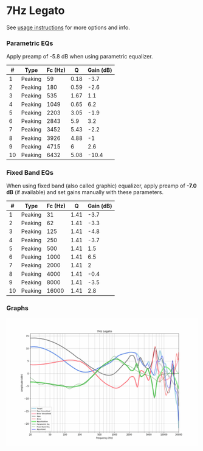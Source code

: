 # 7Hz Legato
See [usage instructions](https://github.com/jaakkopasanen/AutoEq#usage) for more options and info.

### Parametric EQs
Apply preamp of -5.8 dB when using parametric equalizer.

|   # | Type    |   Fc (Hz) |    Q |   Gain (dB) |
|-----|---------|-----------|------|-------------|
|   1 | Peaking |        59 | 0.18 |        -3.7 |
|   2 | Peaking |       180 | 0.59 |        -2.6 |
|   3 | Peaking |       535 | 1.67 |         1.1 |
|   4 | Peaking |      1049 | 0.65 |         6.2 |
|   5 | Peaking |      2203 | 3.05 |        -1.9 |
|   6 | Peaking |      2843 | 5.9  |         3.2 |
|   7 | Peaking |      3452 | 5.43 |        -2.2 |
|   8 | Peaking |      3926 | 4.88 |        -1   |
|   9 | Peaking |      4715 | 6    |         2.6 |
|  10 | Peaking |      6432 | 5.08 |       -10.4 |

### Fixed Band EQs
When using fixed band (also called graphic) equalizer, apply preamp of **-7.0 dB** (if available) and set gains manually with these parameters.

|   # | Type    |   Fc (Hz) |    Q |   Gain (dB) |
|-----|---------|-----------|------|-------------|
|   1 | Peaking |        31 | 1.41 |        -3.7 |
|   2 | Peaking |        62 | 1.41 |        -3.3 |
|   3 | Peaking |       125 | 1.41 |        -4.8 |
|   4 | Peaking |       250 | 1.41 |        -3.7 |
|   5 | Peaking |       500 | 1.41 |         1.5 |
|   6 | Peaking |      1000 | 1.41 |         6.5 |
|   7 | Peaking |      2000 | 1.41 |         2   |
|   8 | Peaking |      4000 | 1.41 |        -0.4 |
|   9 | Peaking |      8000 | 1.41 |        -3.5 |
|  10 | Peaking |     16000 | 1.41 |         2.8 |

### Graphs
![](./7Hz%20Legato.png)
